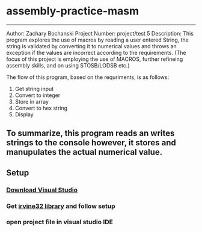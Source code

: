 # assembly-practice-masm

------------------------------------------------------------------------
Author: Zachary Bochanski
Project Number: project/test 5
Description: This program explores the use of macros by reading a user entered
String, the string is validated by converting it to numerical values and throws
an exception if the values are incorrect according to the requirements. (The focus of this project is 
employing the use of MACROS, further refineing assembly skills, and
on using STOSB/LODSB etc.)

The flow of this program, based on the requriments, is as follows:

1. Get string input
2. Convert to integer
3. Store in array
4. Convert to hex string
5. Display
 
To summarize, this program reads an writes strings to the console however,
it stores and manupulates the actual numerical value.
------------------------------------------------------------------------

## Setup

### [Download Visual Studio](https://visualstudio.microsoft.com/)

### Get [irvine32 library](http://asmirvine.com/gettingStartedVS2017/index.htm#tutorial32) and follow setup

### open project file in visual studio IDE
